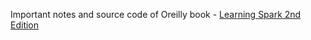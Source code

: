 Important notes and source code of Oreilly book - [Learning Spark 2nd Edition](https://learning.oreilly.com/library/view/learning-spark-2nd/9781492050032/)
